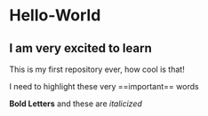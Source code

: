 # Hello-World

## I am very excited to **learn**
This is my first repository ever, how cool is that!

I need to highlight these very ==important== words

**Bold Letters** and these are *italicized*
